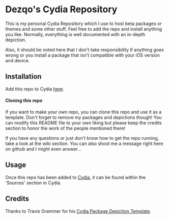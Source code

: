 # Dezqo's Cydia Repository
This is my personal Cydia Repository which I use to host beta packages or themes and some other stuff.
Feel free to add the repo and install anything you like. Normally, everything is well documented with an in-depth depiction.

Also, it should be noted here that I don't take responsibility if anything goes wrong or you install a package that isn't compatible with your iOS version and device.

## Installation
Add this repo to Cydia [here](http://dezqo.github.io/repo).

#### Cloning this repo
If you want to make your own repo, you can clone this repo and use it as a template. Don't forget to remove my packages and depictions though!
You can modify this README file to your own liking but please keep the credits section to honor the work of the people mentioned there!

If you have any questions or just don't know how to get the repo running, take a look at the wiki section. You can also shoot me a message right here on github and I might even answer...

## Usage
Once this repo has been added to [Cydia](https://cydia.saurik.com/), it can be found within the 'Sources' section in Cydia.

## Credits
 Thanks to Travis Grammer for his [Cydia Package Depiction Template](https://codepen.io/travis-g/pen/mywWyq).

